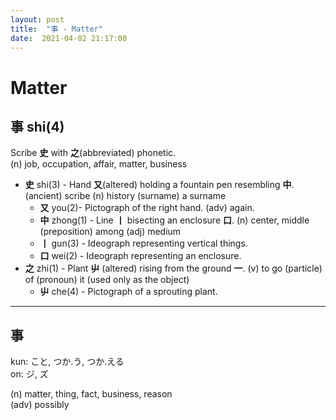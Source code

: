 ```yaml
---
layout: post
title:  "事 - Matter"
date:  2021-04-02 21:17:00
---
```


# Matter

## 事 shi(4)

Scribe **史** with **之**(abbreviated) phonetic.  
(n) job, occupation, affair, matter, business

- **史** shi(3) - Hand **又**(altered) holding a fountain pen resembling **中**.
(ancient) scribe
(n) history
(surname) a surname
    - **又** you(2)- Pictograph of the right hand.
    (adv) again.
    - **中** zhong(1) - Line **丨** bisecting an enclosure **口**.
    (n) center, middle
    (preposition) among
    (adj) medium
    - **丨** gun(3) - Ideograph representing vertical things.
    - **口** wei(2) - Ideograph representing an enclosure.
- **之** zhi(1) - Plant **屮** (altered) rising from the ground **一**.
(v) to go
(particle) of
(pronoun) it (used only as the object)
    - **屮** che(4) - Pictograph of a sprouting plant.

------

## 事

kun: こと, つか.う, つか.える  
on: ジ, ズ

(n) matter, thing, fact, business, reason  
(adv) possibly
